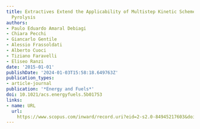 ```yaml
---
title: Extractives Extend the Applicability of Multistep Kinetic Scheme of Biomass
  Pyrolysis
authors:
- Paulo Eduardo Amaral Debiagi
- Chiara Pecchi
- Giancarlo Gentile
- Alessio Frassoldati
- Alberto Cuoci
- Tiziano Faravelli
- Eliseo Ranzi
date: '2015-01-01'
publishDate: '2024-01-03T15:58:18.649763Z'
publication_types:
- article-journal
publication: '*Energy and Fuels*'
doi: 10.1021/acs.energyfuels.5b01753
links:
- name: URL
  url: 
    https://www.scopus.com/inward/record.uri?eid=2-s2.0-84945217603&doi=10.1021%2facs.energyfuels.5b01753&partnerID=40&md5=c632bd17f317dcedaf795660727b382e
---
```

